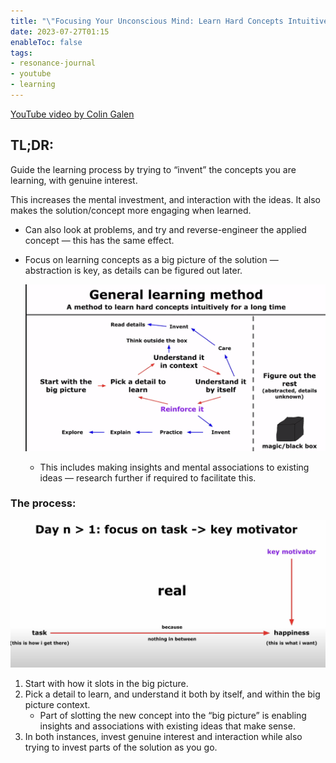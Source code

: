 ```yaml
---
title: "\"Focusing Your Unconscious Mind: Learn Hard Concepts Intuitively (And Forever)\" - Colin Galen"
date: 2023-07-27T01:15
enableToc: false
tags:
- resonance-journal
- youtube
- learning
---
```


[YouTube video by Colin Galen](https://www.youtube.com/watch?v=Dm68uFy6gus)

## TL;DR: 
Guide the learning process by trying to “invent” the concepts you are learning, with genuine interest.

This increases the mental investment, and interaction with the ideas. It also makes the solution/concept more engaging when learned. 

- Can also look at problems, and try and reverse-engineer the applied concept — this has the same effect.
- Focus on learning concepts as a big picture of the solution — abstraction is key, as details can be figured out later.

	![focusingunconsciousmind1](Digital-Cottage/Resonance%20Journal/attachments/unconsciousmind1.png)
	- This includes making insights and mental associations to existing ideas — research further if required to facilitate this.

### The process:

![unconsciousmind2](Digital-Cottage/Resonance%20Journal/attachments/unconsciousmind2.png)

1. Start with how it slots in the big picture. 
2. Pick a detail to learn, and understand it both by itself, and within the big picture context. 
    - Part of slotting the new concept into the “big picture” is enabling insights and associations with existing ideas that make sense.
3. In both instances, invest genuine interest and interaction while also trying to invest parts of the solution as you go. 
